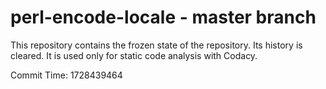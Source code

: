 # perl-encode-locale - master branch

This repository contains the frozen state of the repository.
Its history is cleared. It is used only for static code
analysis with Codacy.

Commit Time: 1728439464